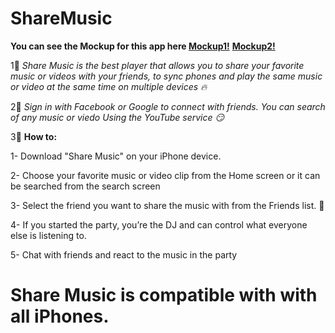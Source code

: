 # ShareMusic


**You can see the Mockup for this app here [Mockup1!](https://drive.google.com/file/d/1-WnH6VhaeZ5VxcgIVbFcNu-gV0hSUa10/view?usp=sharing)**
**[Mockup2!](https://drive.google.com/file/d/1eWkm1As-0UeI7Vq9Kd9QrziZgc5zWffB/view?usp=sharing)**


1⃣ *Share Music is the best player that allows you to share your favorite music or videos with your friends, to sync phones and play the same music or video at the same time on multiple devices 🔥*
 
2⃣ *Sign in with Facebook or Google to connect with friends. You can search of any music or viedo Using the YouTube service 😏*

3⃣ **How to:** 

1- Download "Share Music" on your iPhone device.

2- Choose your favorite music or video clip from the Home screen or it can be searched from the search screen

3- Select the friend you want to share the music with from the Friends list. 🙌

4- If you started the party, you’re the DJ and can control what everyone else is listening to.

5- Chat with friends and react to the music in the party 


# Share Music is compatible with with all iPhones.
